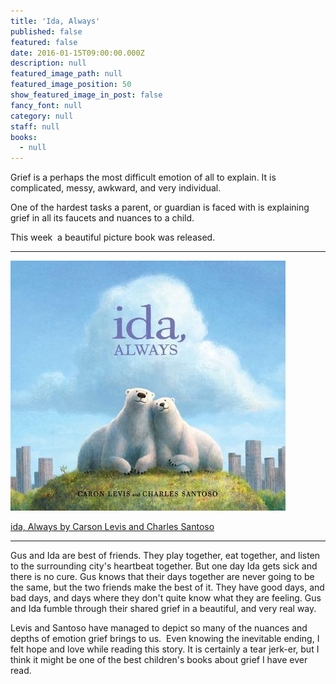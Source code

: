 ```yaml
---
title: 'Ida, Always'
published: false
featured: false
date: 2016-01-15T09:00:00.000Z
description: null
featured_image_path: null
featured_image_position: 50
show_featured_image_in_post: false
fancy_font: null
category: null
staff: null
books:
  - null
---
```


Grief is a perhaps the most difficult emotion of all to explain. It is complicated, messy, awkward, and very individual.

One of the hardest tasks a parent, or guardian is faced with is explaining grief in all its faucets and nuances to a child.

This week&nbsp; a beautiful picture book was released.

---

![](/uploads/versions/ida-always---x----440-400x---.jpg)

[ida, Always by Carson Levis and Charles Santoso](http://www.brooklinebooksmith-shop.com/book/9781481426404)

---

Gus and Ida are best of friends. They play together, eat together, and listen to the surrounding city's heartbeat together. But one day Ida gets sick and there is no cure. Gus knows that their days together are never going to be the same, but the two friends make the best of it. They have good days, and bad days, and days where they don't quite know what they are feeling. Gus and Ida fumble through their shared grief in a beautiful, and very real way.

Levis and Santoso have managed to depict so many of the nuances and depths of emotion grief brings to us.&nbsp; Even knowing the inevitable ending, I felt hope and love while reading this story. It is certainly a tear jerk-er, but I think it might be one of the best children's books about grief I have ever read.